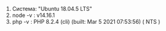 1. Система: "Ubuntu 18.04.5 LTS"
2. node -v : v14.16.1
3. php -v :  PHP 8.2.4 (cli) (built: Mar  5 2021 07:53:56) ( NTS )
